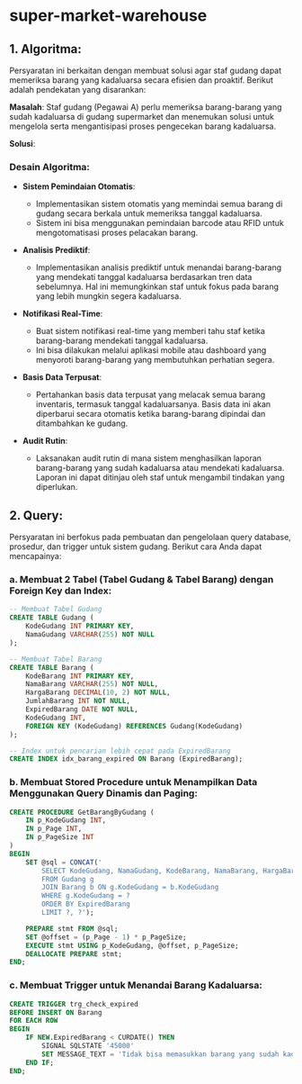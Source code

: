 # super-market-warehouse


## 1. Algoritma:
Persyaratan ini berkaitan dengan membuat solusi agar staf gudang dapat memeriksa barang yang kadaluarsa secara efisien dan proaktif. Berikut adalah pendekatan yang disarankan:

**Masalah**: Staf gudang (Pegawai A) perlu memeriksa barang-barang yang sudah kadaluarsa di gudang supermarket dan menemukan solusi untuk mengelola serta mengantisipasi proses pengecekan barang kadaluarsa.

**Solusi**:

### Desain Algoritma:
- **Sistem Pemindaian Otomatis**:
  - Implementasikan sistem otomatis yang memindai semua barang di gudang secara berkala untuk memeriksa tanggal kadaluarsa.
  - Sistem ini bisa menggunakan pemindaian barcode atau RFID untuk mengotomatisasi proses pelacakan barang.

- **Analisis Prediktif**:
  - Implementasikan analisis prediktif untuk menandai barang-barang yang mendekati tanggal kadaluarsa berdasarkan tren data sebelumnya. Hal ini memungkinkan staf untuk fokus pada barang yang lebih mungkin segera kadaluarsa.

- **Notifikasi Real-Time**:
  - Buat sistem notifikasi real-time yang memberi tahu staf ketika barang-barang mendekati tanggal kadaluarsa.
  - Ini bisa dilakukan melalui aplikasi mobile atau dashboard yang menyoroti barang-barang yang membutuhkan perhatian segera.

- **Basis Data Terpusat**:
  - Pertahankan basis data terpusat yang melacak semua barang inventaris, termasuk tanggal kadaluarsanya. Basis data ini akan diperbarui secara otomatis ketika barang-barang dipindai dan ditambahkan ke gudang.

- **Audit Rutin**:
  - Laksanakan audit rutin di mana sistem menghasilkan laporan barang-barang yang sudah kadaluarsa atau mendekati kadaluarsa. Laporan ini dapat ditinjau oleh staf untuk mengambil tindakan yang diperlukan.

## 2. Query:
Persyaratan ini berfokus pada pembuatan dan pengelolaan query database, prosedur, dan trigger untuk sistem gudang. Berikut cara Anda dapat mencapainya:

### a. Membuat 2 Tabel (Tabel Gudang & Tabel Barang) dengan Foreign Key dan Index:

```sql
-- Membuat Tabel Gudang
CREATE TABLE Gudang (
    KodeGudang INT PRIMARY KEY,
    NamaGudang VARCHAR(255) NOT NULL
);

-- Membuat Tabel Barang
CREATE TABLE Barang (
    KodeBarang INT PRIMARY KEY,
    NamaBarang VARCHAR(255) NOT NULL,
    HargaBarang DECIMAL(10, 2) NOT NULL,
    JumlahBarang INT NOT NULL,
    ExpiredBarang DATE NOT NULL,
    KodeGudang INT,
    FOREIGN KEY (KodeGudang) REFERENCES Gudang(KodeGudang)
);

-- Index untuk pencarian lebih cepat pada ExpiredBarang
CREATE INDEX idx_barang_expired ON Barang (ExpiredBarang);
```

### b. Membuat Stored Procedure untuk Menampilkan Data Menggunakan Query Dinamis dan Paging:

```sql
CREATE PROCEDURE GetBarangByGudang (
    IN p_KodeGudang INT,
    IN p_Page INT,
    IN p_PageSize INT
)
BEGIN
    SET @sql = CONCAT('
        SELECT KodeGudang, NamaGudang, KodeBarang, NamaBarang, HargaBarang, JumlahBarang, ExpiredBarang 
        FROM Gudang g 
        JOIN Barang b ON g.KodeGudang = b.KodeGudang 
        WHERE g.KodeGudang = ? 
        ORDER BY ExpiredBarang
        LIMIT ?, ?');

    PREPARE stmt FROM @sql;
    SET @offset = (p_Page - 1) * p_PageSize;
    EXECUTE stmt USING p_KodeGudang, @offset, p_PageSize;
    DEALLOCATE PREPARE stmt;
END;
```

### c. Membuat Trigger untuk Menandai Barang Kadaluarsa:

```sql
CREATE TRIGGER trg_check_expired
BEFORE INSERT ON Barang
FOR EACH ROW
BEGIN
    IF NEW.ExpiredBarang < CURDATE() THEN
        SIGNAL SQLSTATE '45000'
        SET MESSAGE_TEXT = 'Tidak bisa memasukkan barang yang sudah kadaluarsa';
    END IF;
END;
```
